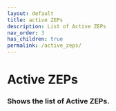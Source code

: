 ```yaml
---
layout: default
title: active ZEPs
description: List of Active ZEPs
nav_order: 3
has_children: true
permalink: /active_zeps/
---
```


# Active ZEPs

### Shows the list of Active ZEPs.
